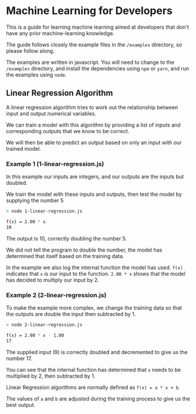 # Machine Learning for Developers

This is a guide for learning machine learning aimed at developers that don't have any prior machine-learning knowledge.

The guide follows closely the example files in the `/examples` directory, so please follow along.

The examples are written in javascript. You will need to change to the `/examples` directory, and install the dependencies using `npm` or `yarn`, and run the examples using `node`.

## Linear Regression Algorithm

A linear regression algorithm tries to work out the relationship between input and output numerical variables.

We can train a model with this algorithm by providing a list of inputs and corresponding outputs that we know to be correct.

We will then be able to predict an output based on only an input with our trained model.

### Example 1 (1-linear-regression.js)

In this example our inputs are integers, and our outputs are the inputs but doubled. 

We train the model with these inputs and outputs, then test the model by supplying the number 5

```bash
> node 1-linear-regression.js

f(x) = 2.00 * x
10
```

The output is 10, correctly doubling the number 5.

We did not tell the program to double the number, the model has determined that itself based on the training data.

In the example we also log the internal function the model has used. `f(x)` indicates that `x` is our input to the function. `2.00 * x` shows that the model has decided to multiply our input by 2.

### Example 2 (2-linear-regression.js)

To make the example more complex, we change the training data so that the outputs are double the input then subtracted by 1.

```bash
> node 2-linear-regression.js

f(x) = 2.00 * x - 1.00
17
```

The supplied input (9) is correctly doubled and decremented to give us the number 17.

You can see that the internal function has determined that `x` needs to be multiplied by 2, then subtracted by 1.

Linear Regression algorithms are normally defined as `f(x) = a * x + b`.

The values of `a` and `b` are adjusted during the training process to give us the best output.
